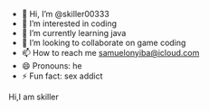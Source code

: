 - 👋 Hi, I’m @skiller00333
- 👀 I’m interested in coding
- 🌱 I’m currently learning java
- 💞️ I’m looking to collaborate on game coding
- 📫 How to reach me samuelonyiba@icloud.com
- 😄 Pronouns: he
- ⚡ Fun fact: sex addict

<!---
skiller00333/skiller00333 is a ✨ special ✨ repository because its `README.md` (this file) appears on your GitHub profile.
You can click the Preview link to take a look at your changes.
--->
Hi,I am skiller
